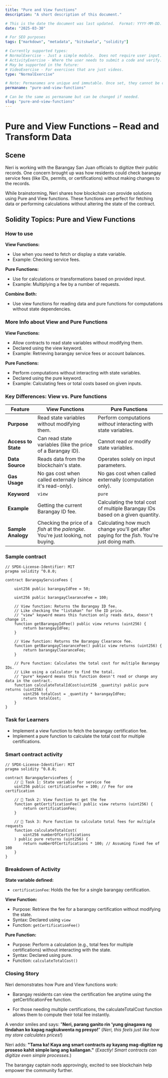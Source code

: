 ```yaml
---
title: "Pure and View functions"
description: "A short description of this document."

# This is the date the document was last updated.  Format: YYYY-MM-DD.
date: "2025-03-30"

# For SEO purposes
tags: ["markdown", "metadata", "bitskwela", "solidity"]

# Currently supported types:
# NormalExercise - Just a simple module.  Does not require user input.
# ActivityExercise - Where the user needs to submit a code and verify.  As of now, no backend verification.
# May be supported in the future:
# VideoExercise - For exercises that are just videos.
type: "NormalExercise"

# Note: Permanames are unique and immutable. Once set, they cannot be changed.  You may change the filename but not this.
permaname: "pure-and-view-functions"

# Can be the same as permaname but can be changed if needed.
slug: "pure-and-view-functions"
---
```


# Pure and View Functions – Read and Transform Data

## Scene

Neri is working with the Barangay San Juan officials to digitize their public records. One concern brought up was how residents could check barangay service fees (like IDs, permits, or certifications) without making changes to the records.

While brainstorming, Neri shares how blockchain can provide solutions using Pure and View functions. These functions are perfect for fetching data or performing calculations without altering the state of the contract.

## Solidity Topics: Pure and View Functions

### How to use

**View Functions:**

- Use when you need to fetch or display a state variable.
- Example: Checking service fees.

**Pure Functions:**

- Use for calculations or transformations based on provided input.
- Example: Multiplying a fee by a number of requests.

**Combine Both:**

- Use view functions for reading data and pure functions for computations without state dependencies.

### More Info about View and Pure Functions

**View Functions:**

- Allow contracts to read state variables without modifying them.
- Declared using the view keyword.
- Example: Retrieving barangay service fees or account balances.

**Pure Functions:**

- Perform computations without interacting with state variables.
- Declared using the pure keyword.
- Example: Calculating fees or total costs based on given inputs.

### Key Differences: View vs. Pure functions

| Feature             | View Functions                                                                     | Pure Functions                                                                              |
| ------------------- | ---------------------------------------------------------------------------------- | ------------------------------------------------------------------------------------------- |
| **Purpose**         | Read state variables without modifying them.                                       | Perform computations _without_ interacting with state variables.                            |
| **Access to State** | Can read state variables (like the price of a Barangay ID).                        | Cannot read _or_ modify state variables.                                                    |
| **Data Source**     | Reads data from the blockchain's state.                                            | Operates solely on input parameters.                                                        |
| **Gas Usage**       | No gas cost when called externally (since it's read-only).                         | No gas cost when called externally (computation only).                                      |
| **Keyword**         | `view`                                                                             | `pure`                                                                                      |
| **Example**         | Getting the current Barangay ID fee.                                               | Calculating the total cost of multiple Barangay IDs based on a given quantity.              |
| **Sample Analogy**  | Checking the price of a _fish_ at the _palengke_. You're just looking, not buying. | Calculating how much change you'll get after paying for the _fish_. You're just doing math. |

### Sample contract

```solidity
// SPDX-License-Identifier: MIT
pragma solidity ^0.8.0;

contract BarangayServiceFees {

    uint256 public barangayIdFee = 50;

    uint256 public barangayClearanceFee = 100;

    // View function: Returns the Barangay ID fee.
    // Like checking the "listahan" for the ID price.
    // "view" keyword means this function only reads data, doesn't change it.
    function getBarangayIdFee() public view returns (uint256) {
        return barangayIdFee;
    }

    // View function: Returns the Barangay Clearance fee.
    function getBarangayClearanceFee() public view returns (uint256) {
        return barangayClearanceFee;
    }

    // Pure function: Calculates the total cost for multiple Barangay IDs.
    // Like using a calculator to find the total.
    // "pure" keyword means this function doesn't read or change any data in the contract.
    function calculateTotalIdCost(uint256 _quantity) public pure returns (uint256) {
        uint256 totalCost = _quantity * barangayIdFee;
        return totalCost;
    }
}
```

### Task for Learners

- Implement a view function to fetch the barangay certification fee.
- Implement a pure function to calculate the total cost for multiple certifications.

### Smart contract activity

```solidity
// SPDX-License-Identifier: MIT
pragma solidity ^0.8.0;

contract BarangayServiceFees {
    // 🚩 Task 1: State variable for service fee
    uint256 public certificationFee = 100; // Fee for one certification

    // 🚩 Task 2: View function to get the fee
    function getCertificationFee() public view returns (uint256) {
        return certificationFee;
    }

    // 🚩 Task 3: Pure function to calculate total fees for multiple requests
    function calculateTotalCost(
        uint256 numberOfCertifications
    ) public pure returns (uint256) {
        return numberOfCertifications * 100; // Assuming fixed fee of 100
    }
}
```

### Breakdown of Activity

**State variable defined:**

- `certificationFee`: Holds the fee for a single barangay certification.

**View Function:**

- Purpose: Retrieve the fee for a barangay certification without modifying the state.
- Syntax: Declared using `view`
- Function: `getCertificationFee()`

**Pure Function:**

- Purpose: Perform a calculation (e.g., total fees for multiple certifications) without interacting with the state.
- Syntax: Declared using pure.
- Function: `calculateTotalCost()`

### Closing Story

Neri demonstrates how Pure and View functions work:

- Barangay residents can view the certification fee anytime using the getCertificationFee function.

- For those needing multiple certifications, the calculateTotalCost function allows them to compute their total fee instantly.

A vendor smiles and says: "**Neri, parang ganito rin ‘yung ginagawa ng tindahan ko kapag nagkukwenta ng presyo!**”
(_Neri, this feels just like how my store calculates prices!_)

Neri adds:
**"Tama ka! Kaya ang smart contracts ay kayang mag-digitize ng proseso kahit simple lang ang kailangan."**
(_Exactly! Smart contracts can digitize even simple processes._)

The barangay captain nods approvingly, excited to see blockchain help empower the community further.
